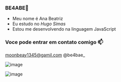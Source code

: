 ### BE4ABE💙

- Meu nome é Ana Beatriz
- Eu estudo no _Hugo Simas_
- Estou me desenvolvendo na linguagem JavaScript

### Voce pode entrar em contato comigo 📫

moonbeay1345@gamil.com
@be4bae_

![image](https://github.com/be4bae/BE4ABE/assets/145451351/d0bb56cb-6e06-4b48-9651-1f96fd1d751d)

![image](https://github.com/be4bae/BE4ABE/assets/145451351/e5d7078d-017a-4e12-b309-d0b83244f3db)
